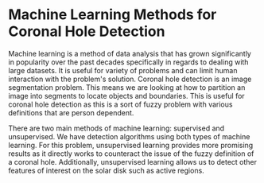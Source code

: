 # Machine Learning Methods for Coronal Hole Detection

Machine learning is a method of data analysis that has grown significantly in popularity over the past
decades specifically in regards to dealing with large datasets. It is useful for variety of problems
and can limit human interaction with the problem's solution. Coronal hole detection is an image segmentation
problem. This means we are looking at how to partition an image into segments to locate objects 
and boundaries. This is useful for coronal hole detection as this is a sort of fuzzy problem with 
various definitions that are person dependent.  

There are two main methods of machine learning: supervised and unsupervised. We have detection
algorithms using both types of machine learning. For this problem, unsupervised learning provides
more promising results as it directly works to counteract the issue of the fuzzy definition
of a coronal hole. Additionally, unsupervised learning allows us to detect other features of 
interest on the solar disk such as active regions.  



